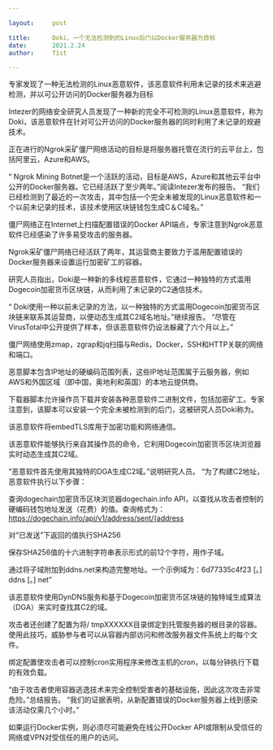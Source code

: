 ```yaml
---

layout:     post

title:      Doki，一个无法检测到的Linux后门以Docker服务器为目标
date:       2021.2.24
author:     T1st

---
```

专家发现了一种无法检测的Linux恶意软件，该恶意软件利用未记录的技术来逃避检测，并以可公开访问的Docker服务器为目标

Intezer的网络安全研究人员发现了一种新的完全不可检测的Linux恶意软件，称为Doki，该恶意软件在针对可公开访问的Docker服务器的同时利用了未记录的规避技术。

正在进行的Ngrok采矿僵尸网络活动的目标是将服务器托管在流行的云平台上，包括阿里云，Azure和AWS。

“ Ngrok Mining Botnet是一个活跃的活动，目标是AWS，Azure和其他云平台中公开的Docker服务器。它已经活跃了至少两年。”阅读Intezer发布的报告。 “我们已经检测到了最近的一次攻击，其中包括一个完全未被发现的Linux恶意软件和一个以前未记录的技术，该技术使用区块链钱包生成C＆C域名。”

僵尸网络正在Internet上扫描配置错误的Docker API端点，专家注意到Ngrok恶意软件已经感染了许多易受攻击的服务器。

Ngrok采矿僵尸网络已经活跃了两年，其运营商主要致力于滥用配置错误的Docker服务器来设置运行加密矿工的容器。

研究人员指出，Doki是一种新的多线程恶意软件，它通过一种独特的方式滥用Dogecoin加密货币区块链，从而利用了未记录的C2通信技术。

“ Doki使用一种以前未记录的方法，以一种独特的方式滥用Dogecoin加密货币区块链来联系其运营商，以便动态生成其C2域名地址。”继续报告。 “尽管在VirusTotal中公开提供了样本，但该恶意软件仍设法躲藏了六个月以上。”

僵尸网络使用zmap，zgrap和jq扫描与Redis，Docker，SSH和HTTP关联的网络和端口。

恶意脚本包含IP地址的硬编码范围列表，这些IP地址范围属于云服务器，例如AWS和外国区域（即中国，奥地利和英国）的本地云提供商。

下载器脚本允许操作员下载并安装各种恶意软件二进制文件，包括加密矿工。专家注意到，该脚本可以安装一个完全未被检测到的后门，这被研究人员Doki称为。

该恶意软件将embedTLS库用于加密功能和网络通信。

该恶意软件能够执行来自其操作员的命令，它利用Dogecoin加密货币区块浏览器实时动态生成其C2域。

“恶意软件首先使用其独特的DGA生成C2域。”说明研究人员。 “为了构建C2地址，恶意软件执行以下步骤：

   查询dogechain加密货币区块浏览器dogechain.info API，以查找从攻击者控制的硬编码钱包地址发送（花费）的值。查询格式为：https://dogechain.info/api/v1/address/sent/{address

   对“已发送”下返回的值执行SHA256

   保存SHA256值的十六进制字符串表示形式的前12个字符，用作子域。

   通过将子域附加到ddns.net来构造完整地址。一个示例域为：6d77335c4f23 [。] ddns [。] net”

该恶意软件使用DynDNS服务和基于Dogecoin加密货币区块链的独特域生成算法（DGA）来实时查找其C2的域。

攻击者还创建了配置为将/ tmpXXXXXX目录绑定到托管服务器的根目录的容器。使用此技巧，威胁参与者可以从容器内部访问和修改服务器文件系统上的每个文件。

绑定配置使攻击者可以控制cron实用程序来修改主机的cron，以每分钟执行下载的有效负载。

“由于攻击者使用容器逃逸技术来完全控制受害者的基础设施，因此这次攻击非常危险。”总结报告。 “我们的证据表明，从新配置错误的Docker服务器上线到感染该活动仅需几个小时。”

如果运行Docker实例，则必须尽可能避免在线公开Docker API或限制从受信任的网络或VPN对受信任的用户的访问。
